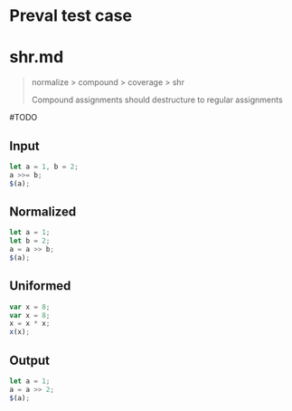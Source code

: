 # Preval test case

# shr.md

> normalize > compound > coverage > shr
>
> Compound assignments should destructure to regular assignments

#TODO

## Input

`````js filename=intro
let a = 1, b = 2;
a >>= b;
$(a);
`````

## Normalized

`````js filename=intro
let a = 1;
let b = 2;
a = a >> b;
$(a);
`````

## Uniformed

`````js filename=intro
var x = 8;
var x = 8;
x = x * x;
x(x);
`````

## Output

`````js filename=intro
let a = 1;
a = a >> 2;
$(a);
`````
